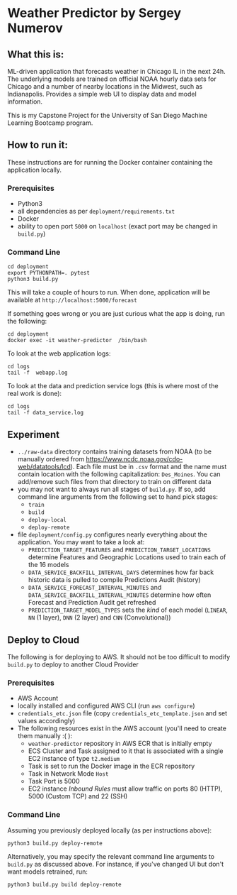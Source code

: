 # Weather Predictor by Sergey Numerov

## What this is:

ML-driven application that forecasts weather in Chicago IL in the next 24h. 
The underlying models are trained on official NOAA hourly data sets for Chicago
and a number of nearby locations in the Midwest, such as Indianapolis. 
Provides a simple web UI to display data and model information.

This is my Capstone Project for the University of San Diego Machine Learning Bootcamp program.

## How to run it:

These instructions are for running the Docker container containing the application locally.

### Prerequisites
- Python3
- all dependencies as per `deployment/requirements.txt`  
- Docker
- ability to open port `5000` on `localhost` (exact port may be changed in `build.py`)

### Command Line

```
cd deployment
export PYTHONPATH=. pytest
python3 build.py
```

This will take a couple of hours to run. When done, application will be available at `http://localhost:5000/forecast`

If something goes wrong or you are just curious what the app is doing, run the following:

```
cd deployment
docker exec -it weather-predictor  /bin/bash
```
To look at the web application logs:
```
cd logs
tail -f  webapp.log
```

To look at the data and prediction service logs (this is where most of the real work is done):
```
cd logs
tail -f data_service.log
```

## Experiment

- `../raw-data` directory contains training datasets from NOAA (to be manually ordered from https://www.ncdc.noaa.gov/cdo-web/datatools/lcd). Each file must be in `.csv` format and the name must contain location with the following capitalization: `Des_Moines`. You can add/remove such files from that directory to train on different data 
- you may not want to always run all stages of `build.py`. If so, add command line arguments from the following set to hand pick stages: 
   - `train`
   - `build`
   - `deploy-local`
   - `deploy-remote`
- file `deployment/config.py` configures nearly everything about the application. You may want to take a look at:
    - `PREDICTION_TARGET_FEATURES` and `PREDICTION_TARGET_LOCATIONS` determine Features and Geographic Locations used to train each of the 16 models
    - `DATA_SERVICE_BACKFILL_INTERVAL_DAYS` determines how far back historic data is pulled to compile Predictions Audit (history)
    - `DATA_SERVICE_FORECAST_INTERVAL_MINUTES` and `DATA_SERVICE_BACKFILL_INTERVAL_MINUTES` determine how often Forecast and Prediction Audit get refreshed
    - `PREDICTION_TARGET_MODEL_TYPES` sets the _kind_ of each model (`LINEAR`, `NN` (1 layer), `DNN` (2 layer) and `CNN` (Convolutional))
  
## Deploy to Cloud

The following is for deploying to AWS. It should not be too difficult to modify `build.py` to deploy to another Cloud Provider

### Prerequisites

- AWS Account 
- locally installed and configured AWS CLI (run `aws configure`)
- `credentials_etc.json` file (copy `credentials_etc_template.json` and set values accordingly)
- The following resources exist in the AWS account (you'll need to create them manually :( ):  
  - `weather-predictor` repository  in AWS ECR that is initially empty
  - ECS Cluster and Task assigned to it that is associated with a single EC2 instance of type `t2.medium`
  - Task is set to run the Docker image in the ECR repository  
  - Task in Network Mode `Host`
  - Task Port is 5000
  - EC2 instance _Inbound Rules_ must allow traffic on ports 80 (HTTP), 5000 (Custom TCP) and 22 (SSH)

### Command Line

Assuming you previously deployed locally (as per instructions above):

```
python3 build.py deploy-remote
```

Alternatively, you may specify the relevant command line arguments to `build.py` as discussed above. 
For instance, if you've changed UI but don't want models retrained, run:

```
python3 build.py build deploy-remote
```